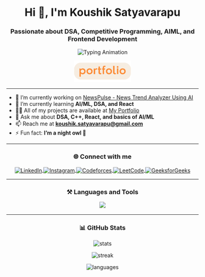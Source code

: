 <h1 align="center">Hi 👋, I'm Koushik Satyavarapu</h1>
<h3 align="center">Passionate about DSA, Competitive Programming, AIML, and Frontend Development</h3>

<p align="center">
  <img src="https://readme-typing-svg.herokuapp.com?size=24&color=36BCF7&center=true&vCenter=true&lines=Learning+DSA;AI%2FML+Enthusiast;Frontend+Developer" alt="Typing Animation" />
</p>



<p align="center">
  <a href="https://koushiksatyavarapu.vercel.app/" target="_blank">
    <img src="portfolio.gif" alt="Portfolio" width="150"/>
  </a>
</p>

---

- 🔭 I’m currently working on [NewsPulse - News Trend Analyzer Using AI](https://github.com/Koushik-Satyavarapu/NewsPulse.git)  
- 🌱 I’m currently learning **AI/ML, DSA, and React**  
- 👨‍💻 All of my projects are available at [My Portfolio](https://koushiksatyavarapu.vercel.app/)  
- 💬 Ask me about **DSA, C++, React, and basics of AI/ML**  
- 📫 Reach me at **koushik.satyavarapu@gmail.com**  
- ⚡ Fun fact: **I’m a night owl 🌙**  

---

<h3 align="center">🌐 Connect with me</h3>
<p align="center">
  <a href="https://www.linkedin.com/in/koushiksatyavarapu/" target="blank">
    <img align="center" src="https://raw.githubusercontent.com/rahuldkjain/github-profile-readme-generator/master/src/images/icons/Social/linked-in-alt.svg" alt="LinkedIn" height="40" width="50" />
  </a>
  <a href="https://instagram.com/koushik_2808" target="blank">
    <img align="center" src="https://raw.githubusercontent.com/rahuldkjain/github-profile-readme-generator/master/src/images/icons/Social/instagram.svg" alt="Instagram" height="40" width="50" />
  </a>
  <a href="https://codeforces.com/profile/koushiksatyavarapu" target="blank">
    <img align="center" src="https://raw.githubusercontent.com/rahuldkjain/github-profile-readme-generator/master/src/images/icons/Social/codeforces.svg" alt="Codeforces" height="40" width="50" />
  </a>
  <a href="https://leetcode.com/koushiksatyavarapu" target="blank">
    <img align="center" src="https://raw.githubusercontent.com/rahuldkjain/github-profile-readme-generator/master/src/images/icons/Social/leet-code.svg" alt="LeetCode" height="40" width="50" />
  </a>
  <a href="https://auth.geeksforgeeks.org/user/koushiksatyavarapu" target="blank">
    <img align="center" src="https://upload.wikimedia.org/wikipedia/commons/4/43/GeeksforGeeks.svg" alt="GeeksforGeeks" height="40" width="50" />
  </a>
</p>


---

<h3 align="center">⚒️ Languages and Tools</h3>
<p align="center">
  <img src="https://skillicons.dev/icons?i=c,cpp,java,python,html,css,js,react,mongodb,mysql,git&perline=8" />
</p>

---

<h3 align="center">📊 GitHub Stats</h3>
<p align="center">
  <img src="https://github-readme-stats.vercel.app/api?username=koushik-satyavarapu&show_icons=true&theme=tokyonight" alt="stats" />
</p>

<p align="center">
  <img src="https://github-readme-streak-stats.herokuapp.com/?user=koushik-satyavarapu&theme=tokyonight" alt="streak" />
</p>

<p align="center">
  <img src="https://github-readme-stats.vercel.app/api/top-langs/?username=koushik-satyavarapu&layout=compact&theme=tokyonight" alt="languages" />
</p>
